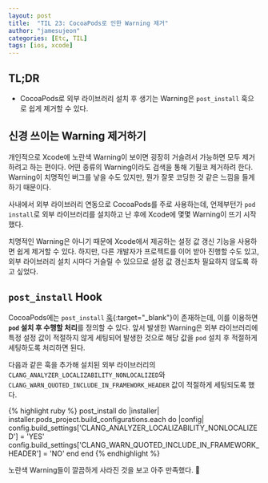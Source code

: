 ```yaml
---
layout: post
title:  "TIL 23: CocoaPods로 인한 Warning 제거"
author: "jamesujeon"
categories: [Etc, TIL]
tags: [ios, xcode]
---
```


## TL;DR

- CocoaPods로 외부 라이브러리 설치 후 생기는 Warning은 `post_install` 훅으로 쉽게 제거할 수 있다.

## 신경 쓰이는 Warning 제거하기

개인적으로 Xcode에 노란색 Warning이 보이면 굉장히 거슬려서 가능하면 모두 제거하려고 하는 편이다.
어떤 종류의 Warning이라도 검색을 통해 기필코 제거하려 한다.
Warning이 치명적인 버그를 낳을 수도 있지만, 뭔가 잘못 코딩한 것 같은 느낌을 들게 하기 때문이다.

사내에서 외부 라이브러리 연동으로 CocoaPods를 주로 사용하는데,
언제부턴가 `pod install`로 외부 라이브러리를 설치하고 난 후에 Xcode에 몇몇 Warning이 뜨기 시작했다.

치명적인 Warning은 아니기 때문에 Xcode에서 제공하는 설정 값 갱신 기능을 사용하면 쉽게 제거할 수 있다.
하지만, 다른 개발자가 프로젝트를 이어 받아 진행할 수도 있고, 외부 라이브러리 설치 시마다 거슬릴 수 있으므로
설정 값 갱신조차 필요하지 않도록 하고 싶었다.

## `post_install` Hook

CocoaPods에는 `post_install`
[훅](https://guides.cocoapods.org/syntax/podfile.html#post_install){:target="_blank"}이 존재하는데,
이를 이용하면 **`pod` 설치 후 수행할 처리**를 정의할 수 있다.
앞서 발생한 Warning은 외부 라이브러리에 특정 설정 값이 적절하지 않게 세팅되어 발생한 것으로 해당 값을
`pod` 설치 후 적절하게 세팅하도록 처리하면 된다.

다음과 같은 훅을 추가해 설치된 외부 라이브러리의 `CLANG_ANALYZER_LOCALIZABILITY_NONLOCALIZED`와
`CLANG_WARN_QUOTED_INCLUDE_IN_FRAMEWORK_HEADER` 값이 적절하게 세팅되도록 했다.

{% highlight ruby %}
post_install do |installer|
  installer.pods_project.build_configurations.each do |config|
    config.build_settings['CLANG_ANALYZER_LOCALIZABILITY_NONLOCALIZED'] = 'YES'
    config.build_settings['CLANG_WARN_QUOTED_INCLUDE_IN_FRAMEWORK_HEADER'] = 'NO'
  end
end
{% endhighlight %}

노란색 Warning들이 깔끔하게 사라진 것을 보고 아주 만족했다. 🙂
